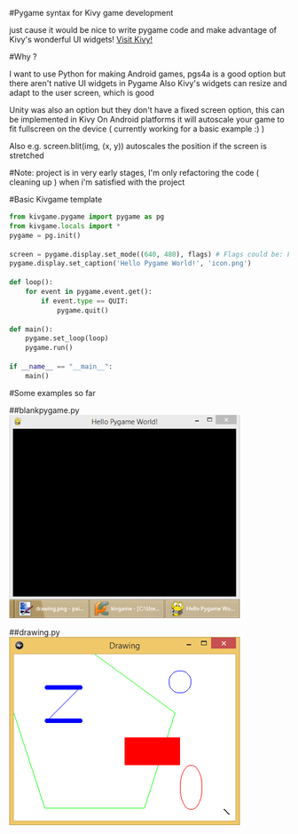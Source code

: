
#Pygame syntax for Kivy game development

just cause it would be nice to write pygame code and make advantage of Kivy's wonderful UI widgets!
[Visit Kivy!](https://www.kivy.org)

#Why ?

I want to use Python for making Android games, pgs4a is a good option but there aren't native UI widgets in Pygame
Also Kivy's widgets can resize and adapt to the user screen, which is good

Unity was also an option but they don't have a fixed screen option, this can be implemented in Kivy
On Android platforms it will autoscale your game to fit fullscreen on the device ( currently working for a basic example :) )

Also e.g. screen.blit(img, (x, y)) autoscales the position if the screen is stretched

#Note:
project is in very early stages, I'm only refactoring the code ( cleaning up ) when i'm satisfied with the project

#Basic Kivgame template

```python
from kivgame.pygame import pygame as pg
from kivgame.locals import *
pygame = pg.init()

screen = pygame.display.set_mode((640, 480), flags) # Flags could be: FULLSCREEN | NO_FRAME | RESIZABLE
pygame.display.set_caption('Hello Pygame World!', 'icon.png')

def loop():
    for event in pygame.event.get():
        if event.type == QUIT:
            pygame.quit()

def main():
    pygame.set_loop(loop)
    pygame.run()

if __name__ == "__main__":
    main()
```


#Some examples so far

##blankpygame.py
![Alt text](examples/inventwithpython/first/showcase/blankpygame.png?raw=true "blankpygame.py")

##drawing.py
![Alt text](examples/inventwithpython/first/showcase/drawing.png?raw=true "drawing.py")